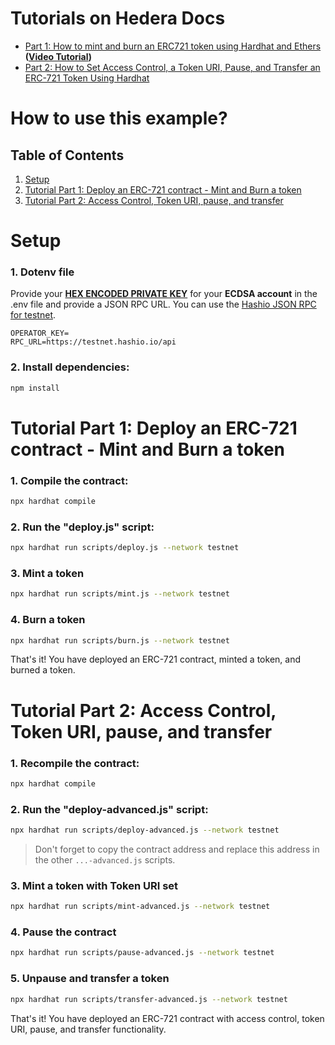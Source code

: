 # Tutorials on Hedera Docs

- [Part 1: How to mint and burn an ERC721 token using Hardhat and Ethers](https://docs.hedera.com/hedera/tutorials/smart-contracts/how-to-mint-and-burn-an-erc-721-token-using-hardhat-and-ethers-part-1) **([Video Tutorial](https://www.youtube.com/watch?v=B23aVhaCARU))**
- [Part 2: How to Set Access Control, a Token URI, Pause, and Transfer an ERC-721 Token Using Hardhat](https://docs.hedera.com/hedera/tutorials/smart-contracts/how-to-set-access-control-a-token-uri-pause-and-transfer-an-erc-721-token-using-hardhat-part-2)

# How to use this example?

## Table of Contents
1. [Setup](#setup)
2. [Tutorial Part 1: Deploy an ERC-721 contract - Mint and Burn a token](#tutorial-part-1-deploy-an-erc-721-contract---mint-and-burn-a-token)
3. [Tutorial Part 2: Access Control, Token URI, pause, and transfer](#tutorial-part-2-access-control-token-uri-pause-and-transfer)

# Setup

### 1. Dotenv file

Provide your **[HEX ENCODED PRIVATE KEY](https://portal.hedera.com/)** for your **ECDSA account** in the .env file and provide a JSON RPC URL. You can use the [Hashio JSON RPC for testnet](https://www.hashgraph.com/hashio/).

```dotenv
OPERATOR_KEY=
RPC_URL=https://testnet.hashio.io/api
```

### 2. Install dependencies:

```bash
npm install
```

# Tutorial Part 1: Deploy an ERC-721 contract - Mint and Burn a token

### 1. Compile the contract:

```bash
npx hardhat compile
```

### 2. Run the "deploy.js" script:

```bash
npx hardhat run scripts/deploy.js --network testnet
```

### 3. Mint a token

```bash
npx hardhat run scripts/mint.js --network testnet
```

### 4. Burn a token

```bash
npx hardhat run scripts/burn.js --network testnet
```

That's it! You have deployed an ERC-721 contract, minted a token, and burned a token.

# Tutorial Part 2: Access Control, Token URI, pause, and transfer

### 1. Recompile the contract:

```bash
npx hardhat compile
```

### 2. Run the "deploy-advanced.js" script:

```bash
npx hardhat run scripts/deploy-advanced.js --network testnet
```

> Don't forget to copy the contract address and replace this address in the other `...-advanced.js` scripts.

### 3. Mint a token with Token URI set

```bash
npx hardhat run scripts/mint-advanced.js --network testnet
```

### 4. Pause the contract

```bash
npx hardhat run scripts/pause-advanced.js --network testnet
```

### 5. Unpause and transfer a token

```bash
npx hardhat run scripts/transfer-advanced.js --network testnet
```

That's it! You have deployed an ERC-721 contract with access control, token URI, pause, and transfer functionality.